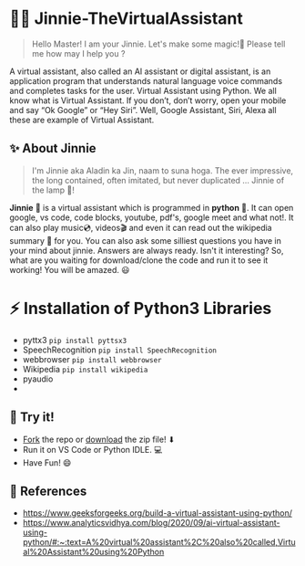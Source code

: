 # 🧞‍♀️ Jinnie-TheVirtualAssistant

> Hello Master!
> I am your Jinnie. Let's make some magic!💫 Please tell me how may I help you ?

A virtual assistant, also called an AI assistant or digital assistant, is an application program that understands natural language voice commands and completes tasks for the user. Virtual Assistant using Python. We all know what is Virtual Assistant. If you don’t, don’t worry, open your mobile and say “Ok Google” or “Hey Siri”. Well, Google Assistant, Siri, Alexa all these are example of Virtual Assistant.

## ✨ About Jinnie
> I'm Jinnie aka Aladin ka Jin, naam to suna hoga. The ever impressive, the long contained, often imitated, but never duplicated … Jinnie of the lamp 🔮!

**Jinnie** 🌈 is a virtual assistant which is programmed in **python** 🐍. It can open google, vs code, code blocks, youtube, pdf's, google meet and what not!. It can also play music💿, videos🎬 and even it can read out the wikipedia summary 🔎 for you. You can also ask some silliest questions you have in your mind about jinnie. Answers are always ready. Isn't it interesting? So, what are you waiting for download/clone the code and run it to see it working! You will be amazed. 😃

# ⚡ Installation of Python3 Libraries
- pyttx3
``pip install pyttsx3``
- SpeechRecognition
``pip install SpeechRecognition``
- webbrowser
``pip install webbrowser``
- Wikipedia
``pip install wikipedia``
- pyaudio
- 
## 💬 Try it!
- [Fork]() the repo or [download](https://github.com/Aayushi-Mittal/Jinnie-TheVirtualAssistant/archive/refs/heads/main.zip) the zip file! ⬇
- Run it on VS Code or Python IDLE. 💻
- Have Fun! 😄

## 🔰 References
- https://www.geeksforgeeks.org/build-a-virtual-assistant-using-python/
- https://www.analyticsvidhya.com/blog/2020/09/ai-virtual-assistant-using-python/#:~:text=A%20virtual%20assistant%2C%20also%20called,Virtual%20Assistant%20using%20Python
